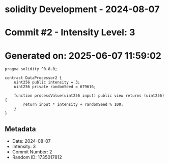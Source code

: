 ﻿# solidity Development - 2024-08-07
# Commit #2 - Intensity Level: 3
# Generated on: 2025-06-07 11:59:02
```solidity
pragma solidity ^0.8.0;

contract DataProcessor2 {
    uint256 public intensity = 3;
    uint256 private randomSeed = 679616;

    function processValue(uint256 input) public view returns (uint256) {
        return input * intensity + randomSeed % 100;
    }
}
```
## Metadata
- Date: 2024-08-07
- Intensity: 3
- Commit Number: 2
- Random ID: 1735017812

